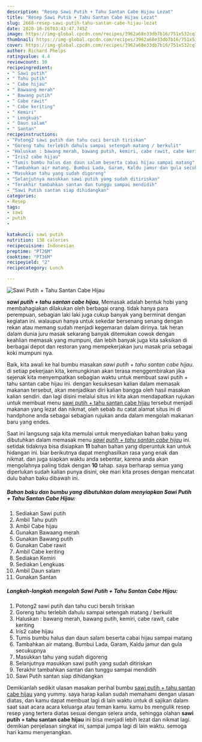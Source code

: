 ```yaml
---
description: "Resep Sawi Putih + Tahu Santan Cabe Hijau Lezat"
title: "Resep Sawi Putih + Tahu Santan Cabe Hijau Lezat"
slug: 2668-resep-sawi-putih-tahu-santan-cabe-hijau-lezat
date: 2020-10-16T03:43:47.745Z
image: https://img-global.cpcdn.com/recipes/3962a68e33db7b16/751x532cq70/sawi-putih-tahu-santan-cabe-hijau-foto-resep-utama.jpg
thumbnail: https://img-global.cpcdn.com/recipes/3962a68e33db7b16/751x532cq70/sawi-putih-tahu-santan-cabe-hijau-foto-resep-utama.jpg
cover: https://img-global.cpcdn.com/recipes/3962a68e33db7b16/751x532cq70/sawi-putih-tahu-santan-cabe-hijau-foto-resep-utama.jpg
author: Richard Phelps
ratingvalue: 4.4
reviewcount: 10
recipeingredient:
- " Sawi putih"
- " Tahu putih"
- " Cabe hijau"
- " Bawaang merah"
- " Bawang putih"
- " Cabe rawit"
- " Cabe keriting"
- " Kemiri"
- " Lengkuas"
- " Daun salam"
- " Santan"
recipeinstructions:
- "Potong2 sawi putih dan tahu cuci bersih tiriskan"
- "Goreng tahu terlebih dahulu sampai setengah matang / berkulit"
- "Haluskan : bawang merah, bawang putih, kemiri, cabe rawit, cabe keriting"
- "Iris2 cabe hijau"
- "Tumis bumbu halus dan daun salam beserta cabai hijau sampai matang"
- "Tambahkan air matang. Bumbui Lada, Garam, Kaldu jamur dan gula secukupnya"
- "Masukkan tahu yang sudah digoreng"
- "Selanjutnya masukkan sawi putih yang sudah ditiriskan"
- "Terakhir tambahkan santan dan tunggu sampai mendidih"
- "Sawi Putih santan siap dihidangkan"
categories:
- Resep
tags:
- sawi
- putih
- 

katakunci: sawi putih  
nutrition: 138 calories
recipecuisine: Indonesian
preptime: "PT26M"
cooktime: "PT36M"
recipeyield: "2"
recipecategory: Lunch

---
```



![Sawi Putih + Tahu Santan Cabe Hijau](https://img-global.cpcdn.com/recipes/3962a68e33db7b16/751x532cq70/sawi-putih-tahu-santan-cabe-hijau-foto-resep-utama.jpg)

<b><i>sawi putih + tahu santan cabe hijau</i></b>, Memasak adalah bentuk hobi yang membahagiakan dilakukan oleh berbagai orang. tidak hanya para perempuan, sebagian laki laki juga cukup banyak yang berminat dengan kegiatan ini. walaupun hanya untuk sekedar bersenang senang dengan rekan atau memang sudah menjadi kegemaran dalam dirinya. tak heran dalam dunia juru masak sekarang banyak ditemukan cowok dengan keahlian memasak yang mumpuni, dan lebih banyak juga kita saksikan di berbagai depot dan restoran yang mempekerjakan juru masak pria sebagai koki mumpuni nya.

Baik, kita awali ke hal bumbu masakan <i>sawi putih + tahu santan cabe hijau</i>. di setiap pekerjaan kita, kemungkinan akan terasa menggembirakan jika sejenak kita menyempatkan sebagian waktu untuk membuat sawi putih + tahu santan cabe hijau ini. dengan kesuksesan kalian dalam memasak makanan tersebut, akan menjadikan diri kalian bangga oleh hasil masakan kalian sendiri. dan lagi disini melalui situs ini kita akan mendapatkan rujukan untuk membuat menu <u>sawi putih + tahu santan cabe hijau</u> tersebut menjadi makanan yang lezat dan nikmat, oleh sebab itu catat alamat situs ini di handphone anda sebagai sebagian rujukan anda dalam mengolah makanan baru yang endes.




Saat ini langsung saja kita memulai untuk menyediakan bahan baku yang dibutuhkan dalam memasak menu <u><i>sawi putih + tahu santan cabe hijau</i></u> ini. setidak tidaknya bisa disiapkan <b>11</b> bahan bahan yang diperuntuk kan untuk hidangan ini. biar berikutnya dapat menghasilkan rasa yang enak dan nikmat. dan juga siapkan waktu anda sebentar, karena anda akan mengolahnya paling tidak dengan <b>10</b> tahap. saya berharap semua yang diperlukan sudah kalian punya disini, oke mari kita proses dengan mencatat dulu bahan baku dibawah ini.

<!--inarticleads1-->

##### Bahan baku dan bumbu yang dibutuhkan dalam menyiapkan Sawi Putih + Tahu Santan Cabe Hijau:

1. Sediakan  Sawi putih
1. Ambil  Tahu putih
1. Ambil  Cabe hijau
1. Gunakan  Bawaang merah
1. Gunakan  Bawang putih
1. Gunakan  Cabe rawit
1. Ambil  Cabe keriting
1. Sediakan  Kemiri
1. Sediakan  Lengkuas
1. Ambil  Daun salam
1. Gunakan  Santan




<!--inarticleads2-->

##### Langkah-langkah mengolah Sawi Putih + Tahu Santan Cabe Hijau:

1. Potong2 sawi putih dan tahu cuci bersih tiriskan
1. Goreng tahu terlebih dahulu sampai setengah matang / berkulit
1. Haluskan : bawang merah, bawang putih, kemiri, cabe rawit, cabe keriting
1. Iris2 cabe hijau
1. Tumis bumbu halus dan daun salam beserta cabai hijau sampai matang
1. Tambahkan air matang. Bumbui Lada, Garam, Kaldu jamur dan gula secukupnya
1. Masukkan tahu yang sudah digoreng
1. Selanjutnya masukkan sawi putih yang sudah ditiriskan
1. Terakhir tambahkan santan dan tunggu sampai mendidih
1. Sawi Putih santan siap dihidangkan




Demikianlah sedikit ulasan masakan perihal bumbu <u>sawi putih + tahu santan cabe hijau</u> yang yummy. saya harap kalian sudah memahami dengan ulasan diatas, dan kamu dapat membuat lagi di lain waktu untuk di sajikan dalam saat saat acara acara keluarga atau teman kamu. kamu bs mengulik resep resep yang tertera diatas sesuai dengan selera anda, sehingga olahan <b>sawi putih + tahu santan cabe hijau</b> ini bisa menjadi lebih lezat dan nikmat lagi. demikian penjelasan singkat ini, sampai jumpa lagi di lain waktu. semoga hari kamu menyenangkan.
